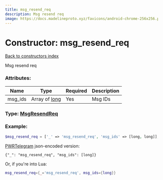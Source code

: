 ```yaml
---
title: msg_resend_req
description: Msg resend req
image: https://docs.madelineproto.xyz/favicons/android-chrome-256x256.png
---
```

# Constructor: msg\_resend\_req  
[Back to constructors index](index.md)



Msg resend req

### Attributes:

| Name     |    Type       | Required | Description |
|----------|---------------|----------|-------------|
|msg\_ids|Array of [long](../types/long.md) | Yes|Msg IDs|



### Type: [MsgResendReq](../types/MsgResendReq.md)


### Example:

```php
$msg_resend_req = ['_' => 'msg_resend_req', 'msg_ids' => [long, long]];
```  

[PWRTelegram](https://pwrtelegram.xyz) json-encoded version:

```
{"_": "msg_resend_req", "msg_ids": [long]}
```


Or, if you're into Lua:

```lua
msg_resend_req={_='msg_resend_req', msg_ids={long}}

```



